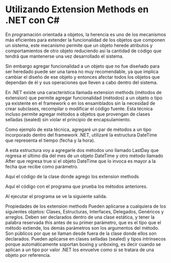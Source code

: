 # Utilizando Extension Methods en .NET con C#

En programación orientada a objetos, la herencia es uno de los mecanismos más eficientes para extender la funcionalidad de los objetos que componen un sistema, este mecanismo permite que un objeto herede atributos y comportamientos de otro objeto reduciendo así la cantidad de código que tendrá que mantenerse una vez desarrollado el sistema.

Sin embargo agregar funcionalidad a un objeto que no fue diseñado para ser heredado puede ser una tarea no muy recomendable, ya que implica cambiar el diseño de ese objeto y entonces afectar todos los objetos que dependan de él y sus operaciones que lleven a cabo dentro del sistema.

En .NET existe una característica llamada extension methods (métodos de extension) que permite agregar funcionalidad (métodos) a un objeto o tipo ya existente en el framework o en los ensamblados sin la necesidad de crear subclases, recompilar o modificar el código fuente. Esta técnica incluso permite agregar métodos a objetos que provengan de clases selladas (sealed) sin violar el principio de encapsulamiento.

Como ejemplo de esta técnica, agregaré un par de métodos a un tipo incorporado dentro del framework .NET, utilizaré la estructura DateTime que representa el tiempo (fecha y la hora).

A esta estructura voy a agregarle dos métodos uno llamado LastDay que regresa el último día del mes de un objeto DateTime y otro método llamado After que regresa true si el objeto DateTime que lo invoca es mayor a la fecha que recibe como parámetro.

Aquí el código de la clase donde agrego los extension methods



Aquí el código con el programa que prueba los métodos anteriores.



Al ejecutar el programa se ve la siguiente salida.



Propiedades de los extension methods
Pueden aplicarse a cualquiera de los siguientes objetos: Clases, Estructuras, Interfaces, Delegados, Genéricos y arreglos. Deben ser declarados dentro de una clase estática, y tener la palabra reservada this antes de su primer parámetro, que es el tipo que el método extiende, los demás parámetros son los argumentos del método. Son públicos por que se llaman desde fuera de la clase donde ellos son declarados. Pueden aplicarse en clases selladas (sealed) y tipos intrínsecos porque automáticamente soportan boxing y unboxing, es decir cuando se aplican a un tipo por valor .NET los envuelve como si se tratara de una objeto por referencia.

